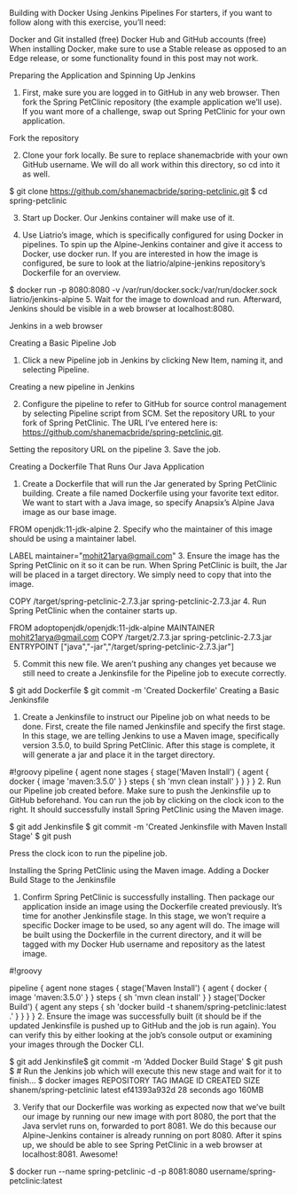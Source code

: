 ﻿Building with Docker Using Jenkins Pipelines
For starters, if you want to follow along with this exercise, you’ll need:

Docker and Git installed (free)
Docker Hub and GitHub accounts (free)
When installing Docker, make sure to use a Stable release as opposed to an Edge release, or some functionality found in this post may not work.

Preparing the Application and Spinning Up Jenkins
1. First, make sure you are logged in to GitHub in any web browser. Then fork the Spring PetClinic repository (the example application we’ll use). If you want more of a challenge, swap out Spring PetClinic for your own application.

Fork the repository
‍

2. Clone your fork locally. Be sure to replace shanemacbride with your own GitHub username. We will do all work within this directory, so cd into it as well.

$ git clone https://github.com/shanemacbride/spring-petclinic.git 
$ cd spring-petclinic

3. Start up Docker. Our Jenkins container will make use of it.

4. Use Liatrio’s  image, which is specifically configured for using Docker in pipelines. To spin up the Alpine-Jenkins container and give it access to Docker, use docker run. If you are interested in how the image is configured, be sure to look at the liatrio/alpine-jenkins repository’s Dockerfile for an overview.

$ docker run -p 8080:8080 -v 
/var/run/docker.sock:/var/run/docker.sock liatrio/jenkins-alpine
5. Wait for the image to download and run. Afterward, Jenkins should be visible in a web browser at localhost:8080.

Jenkins in a web browser

Creating a Basic Pipeline Job
1. Click a new Pipeline job in Jenkins by clicking New Item, naming it, and selecting Pipeline.

Creating a new pipeline in Jenkins
‍

2. Configure the pipeline to refer to GitHub for source control management by selecting Pipeline script from SCM. Set the repository URL to your fork of Spring PetClinic. The URL I’ve entered here is:  https://github.com/shanemacbride/spring-petclinic.git.

Setting the repository URL on the pipeline
3. Save the job.

Creating a Dockerfile That Runs Our Java Application
1. Create a Dockerfile that will run the Jar generated by Spring PetClinic building. Create a file named Dockerfile using your favorite text editor. We want to start with a Java image, so specify Anapsix’s Alpine Java image as our base image.

FROM openjdk:11-jdk-alpine
2. Specify who the maintainer of this image should be using a maintainer label.

LABEL maintainer="mohit21arya@gmail.com"
3. Ensure the image has the Spring PetClinic on it so it can be run. When Spring PetClinic is built, the Jar will be placed in a target directory. We simply need to copy that into the image.

COPY /target/spring-petclinic-2.7.3.jar spring-petclinic-2.7.3.jar
4. Run Spring PetClinic when the container starts up.

FROM adoptopenjdk/openjdk:11-jdk-alpine
MAINTAINER mohit21arya@gmail.com
COPY /target/2.7.3.jar spring-petclinic-2.7.3.jar
ENTRYPOINT ["java","-jar","/target/spring-petclinic-2.7.3.jar"]

5. Commit this new file. We aren’t pushing any changes yet because we still need to create a Jenkinsfile for the Pipeline job to execute correctly.

$ git add Dockerfile 
$ git commit -m 'Created Dockerfile'
Creating a Basic Jenkinsfile
1. Create a Jenkinsfile to instruct our Pipeline job on what needs to be done. First, create the file named Jenkinsfile and specify the first stage. In this stage, we are telling Jenkins to use a Maven image, specifically version 3.5.0, to build Spring PetClinic. After this stage is complete, it will generate a jar and place it in the target directory.

#!groovy
pipeline {
	agent none
  stages {
  	stage('Maven Install') {
    	agent {
      	docker {
        	image 'maven:3.5.0'
        }
      }
      steps {
      	sh 'mvn clean install'
      }
    }
  }
}
2. Run our Pipeline job created before. Make sure to push the Jenkinsfile up to GitHub beforehand. You can run the job by clicking on the clock icon to the right. It should successfully install Spring PetClinic using the Maven image.

$ git add Jenkinsfile 
$ git commit -m 'Created Jenkinsfile with Maven Install Stage'
$ git push

Press the clock icon to run the pipeline job.

Installing the Spring PetClinic using the Maven image.
Adding a Docker Build Stage to the Jenkinsfile
1. Confirm Spring PetClinic is successfully installing. Then package our application inside an image using the Dockerfile created previously. It’s time for another Jenkinsfile stage. In this stage, we won’t require a specific Docker image to be used, so any agent will do. The image will be built using the Dockerfile in the current directory, and it will be tagged with my Docker Hub username and repository as the latest image.

#!groovy

pipeline {
	agent none
  stages {
  	stage('Maven Install') {
    	agent {
      	docker {
        	image 'maven:3.5.0'
        }
      }
      steps {
      	sh 'mvn clean install'
      }
    }
    stage('Docker Build') {
    	agent any
      steps {
      	sh 'docker build -t shanem/spring-petclinic:latest .'
      }
    }
  }
}
2. Ensure the image was successfully built (it should be if the updated Jenkinsfile is pushed up to GitHub and the job is run again). You can verify this by either looking at the job’s console output or examining your images through the Docker CLI.

$ git add Jenkinsfile$ git commit -m 'Added Docker Build Stage'
$ git push
$ # Run the Jenkins job which will execute this new stage and wait for it to finish...
$ docker images
REPOSITORY                TAG   IMAGE ID        CREATED          SIZE 
shanem/spring-petclinic latest ef41393a932d 28 seconds ago 160MB

3. Verify that our Dockerfile was working as expected now that we’ve built our image by running our new image with port 8080, the port that the Java servlet runs on, forwarded to port 8081. We do this because our Alpine-Jenkins container is already running on port 8080. After it spins up, we should be able to see Spring PetClinic in a web browser at localhost:8081. Awesome!

$ docker run --name spring-petclinic -d -p 8081:8080 username/spring-petclinic:latest

